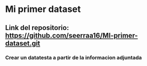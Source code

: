 # Mi primer dataset
## Link del repositorio: https://github.com/seerraa16/MI-primer-dataset.git
### Crear un datatesta a partir de la informacion adjuntada
